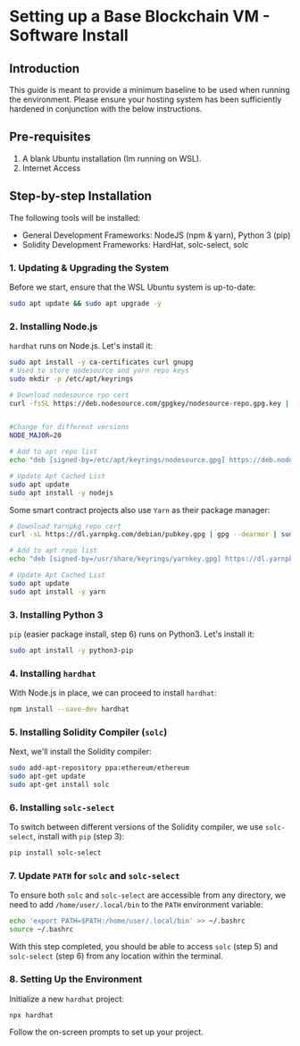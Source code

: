 # Setting up a Base Blockchain VM - Software Install

## Introduction
This guide is meant to provide a minimum baseline to be used when running the environment.  Please ensure your hosting system has been sufficiently hardened in conjunction with the below instructions. 

## Pre-requisites

1. A blank Ubuntu installation (Im running on WSL).
2. Internet Access

## Step-by-step Installation
The following tools will be installed:
* General Development Frameworks:  NodeJS (npm & yarn), Python 3 (pip)
* Solidity Development Frameworks: HardHat, solc-select, solc

### 1. Updating & Upgrading the System

Before we start, ensure that the WSL Ubuntu system is up-to-date:

```bash
sudo apt update && sudo apt upgrade -y
```

### 2. Installing Node.js

`hardhat` runs on Node.js. Let's install it:

```bash
sudo apt install -y ca-certificates curl gnupg
# Used to store nodesource and yarn repo keys
sudo mkdir -p /etc/apt/keyrings

# Download nodesource rpo cert
curl -fsSL https://deb.nodesource.com/gpgkey/nodesource-repo.gpg.key | sudo gpg --dearmor -o /etc/apt/keyrings/nodesource.gpg


#Change for different versions
NODE_MAJOR=20

# Add to apt repo list
echo "deb [signed-by=/etc/apt/keyrings/nodesource.gpg] https://deb.nodesource.com/node_$NODE_MAJOR.x nodistro main" | sudo tee /etc/apt/sources.list.d/nodesource.list

# Update Apt Cached List
sudo apt update
sudo apt install -y nodejs
```

Some smart contract projects also use `Yarn` as their package manager:
```bash
# Download Yarnpkg repo cert
curl -sL https://dl.yarnpkg.com/debian/pubkey.gpg | gpg --dearmor | sudo tee /usr/share/keyrings/yarnkey.gpg >/dev/null

# Add to apt repo list
echo "deb [signed-by=/usr/share/keyrings/yarnkey.gpg] https://dl.yarnpkg.com/debian stable main" | sudo tee /etc/apt/sources.list.d/yarn.list

# Update Apt Cached List
sudo apt update 
sudo apt install -y yarn

```

### 3. Installing Python 3

`pip` (easier package install, step 6) runs on Python3. Let's install it:

```bash
sudo apt install -y python3-pip
```

### 4. Installing `hardhat`

With Node.js in place, we can proceed to install `hardhat`:

```bash
npm install --save-dev hardhat
```

### 5. Installing Solidity Compiler (`solc`)

Next, we'll install the Solidity compiler:

```bash
sudo add-apt-repository ppa:ethereum/ethereum
sudo apt-get update
sudo apt-get install solc
```

### 6. Installing `solc-select`

To switch between different versions of the Solidity compiler, we use `solc-select`, install with `pip` (step 3):

```bash
pip install solc-select
```


### 7. Update `PATH` for `solc` and `solc-select`

To ensure both `solc` and `solc-select` are accessible from any directory, we need to add `/home/user/.local/bin` to the `PATH` environment variable:

```bash
echo 'export PATH=$PATH:/home/user/.local/bin' >> ~/.bashrc
source ~/.bashrc
```

With this step completed, you should be able to access `solc` (step 5) and `solc-select` (step 6) from any location within the terminal.

### 8. Setting Up the Environment

Initialize a new `hardhat` project:

```bash
npx hardhat
```

Follow the on-screen prompts to set up your project.